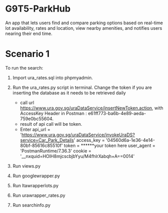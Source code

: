 # G9T5-ParkHub
An app that lets users find and compare parking options based on real-time lot availability, rates and location, view nearby amenities, and notifies users nearing their end time.


# Scenario 1
To run the search:
1. Import ura_rates.sql into phpmyadmin.
2. Run the ura_rates.py script in terminal. Change the token if you are inserting the database as it needs to be retrieved daily
   - call url https://www.ura.gov.sg/uraDataService/insertNewToken.action, with
     AccessKey Header in Postman : e61ff773-ba6b-4e89-aeda-759e0bc55604.
    - result of api call will be token.
    - Enter api_url = 'https://www.ura.gov.sg/uraDataService/invokeUraDS?service=Car_Park_Details'
access_key = '04560d6a-1e36-4e14-80bf-85616c85510f'
token = ******your token here
user_agent = 'PostmanRuntime/7.36.3'
cookie = '__nxquid=HOIH8mjcscbjbYyu/M4fhlrXabqh+A==0014'

4. Run views.py
5. Run googlewrapper.py
6. Run ltawrapperlots.py
7. Run urawrapper_rates.py
8. Run searchinfo.py
